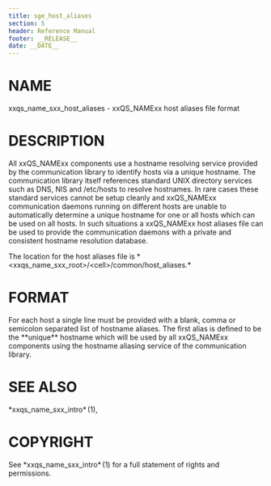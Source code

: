 ```yaml
---
title: sge_host_aliases
section: 5
header: Reference Manual
footer: __RELEASE__
date: __DATE__
---
```


# NAME

xxqs_name_sxx_host_aliases - xxQS_NAMExx host aliases file format

# DESCRIPTION

All xxQS_NAMExx components use a hostname resolving service provided by
the communication library to identify hosts via a unique hostname. The
communication library itself references standard UNIX directory services
such as DNS, NIS and /etc/hosts to resolve hostnames. In rare cases
these standard services cannot be setup cleanly and xxQS_NAMExx
communication daemons running on different hosts are unable to
automatically determine a unique hostname for one or all hosts which can
be used on all hosts. In such situations a xxQS_NAMExx host aliases file
can be used to provide the communication daemons with a private and
consistent hostname resolution database.

The location for the host aliases file is
\*\<xxqs_name_sxx_root>/\<cell>/common/host_aliases.\*

# FORMAT

For each host a single line must be provided with a blank, comma or
semicolon separated list of hostname aliases. The first alias is defined
to be the \*\*unique\*\* hostname which will be used by all xxQS_NAMExx
components using the hostname aliasing service of the communication
library.

# SEE ALSO

\*xxqs_name_sxx_intro\* (1),

# COPYRIGHT

See \*xxqs_name_sxx_intro\* (1) for a full statement of rights and
permissions.
